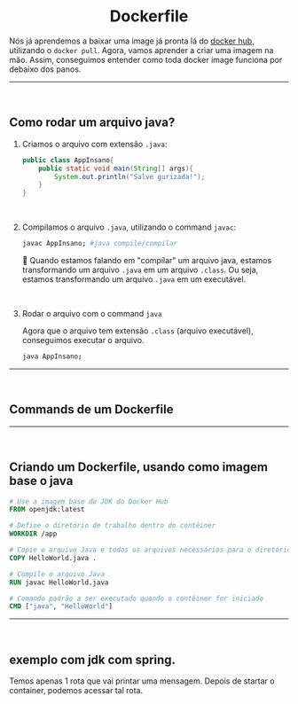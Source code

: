 <!-- title -->
<h1 align="center">Dockerfile</h1>

Nós já aprendemos a baixar uma image já pronta lá do [docker hub](https://hub.docker.com/), utilizando o `docker pull`.
Agora, vamos aprender a criar uma imagem na mão. Assim, conseguimos entender como toda docker image funciona por debaixo dos panos.


<hr>
<br>


## Como rodar um arquivo java?
1. Criamos o arquivo com extensão `.java`:
    ```java
    public class AppInsano{
        public static void main(String[] args){
            System.out.println("Salve gurizada!");
        }
    }
    ```

<br>

2. Compilamos o arquivo `.java`, utilizando o command `javac`:
    ```bash
    javac AppInsano; #java compile/compilar
    ```
    📖 Quando estamos falando em "compilar" um arquivo java, estamos transformando um arquivo `.java` em um arquivo `.class`. Ou seja, estamos transformando um arquivo `.java` em um executável.

<br>

3. Rodar o arquivo com o command `java`

    Agora que o arquivo tem extensão `.class` (arquivo executável), conseguimos executar o arquivo.

    ```bash
    java AppInsano;
    ```
<hr>
<br>


## Commands de um Dockerfile



<hr>
<br>


## Criando um Dockerfile, usando como imagem base o java

```dockerfile
# Use a imagem base do JDK do Docker Hub
FROM openjdk:latest

# Define o diretório de trabalho dentro do contêiner
WORKDIR /app

# Copie o arquivo Java e todos os arquivos necessários para o diretório de trabalho no contêiner
COPY HelloWorld.java .

# Compile o arquivo Java
RUN javac HelloWorld.java

# Comando padrão a ser executado quando o contêiner for iniciado
CMD ["java", "HelloWorld"]
```


<hr>
<br>

## exemplo com jdk com spring.
Temos apenas 1 rota que vai printar uma mensagem. Depois de startar o container, podemos acessar tal rota.
